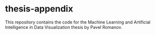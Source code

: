 # thesis-appendix

This repository contains the code for the Machine Learning and Artificial Intelligence in Data Visualization thesis by Pavel Romanov.
